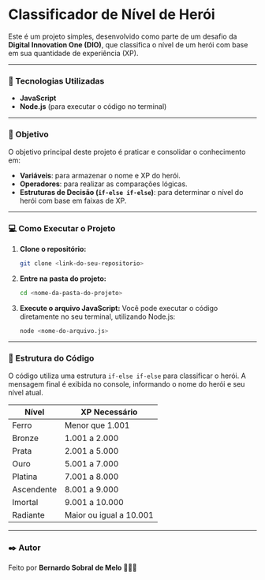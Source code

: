 # Classificador de Nível de Herói

Este é um projeto simples, desenvolvido como parte de um desafio da **Digital Innovation One (DIO)**, que classifica o nível de um herói com base em sua quantidade de experiência (XP).

---

### 🚀 Tecnologias Utilizadas

- **JavaScript**
- **Node.js** (para executar o código no terminal)

---

### 🎯 Objetivo

O objetivo principal deste projeto é praticar e consolidar o conhecimento em:

- **Variáveis**: para armazenar o nome e XP do herói.
- **Operadores**: para realizar as comparações lógicas.
- **Estruturas de Decisão (`if-else if-else`)**: para determinar o nível do herói com base em faixas de XP.

---

### 💻 Como Executar o Projeto

1.  **Clone o repositório:**
    ```bash
    git clone <link-do-seu-repositorio>
    ```

2.  **Entre na pasta do projeto:**
    ```bash
    cd <nome-da-pasta-do-projeto>
    ```

3.  **Execute o arquivo JavaScript:**
    Você pode executar o código diretamente no seu terminal, utilizando Node.js:
    ```bash
    node <nome-do-arquivo.js>
    ```

---

### 📝 Estrutura do Código

O código utiliza uma estrutura `if-else if-else` para classificar o herói. A mensagem final é exibida no console, informando o nome do herói e seu nível atual.

| Nível        | XP Necessário       |
|--------------|---------------------|
| Ferro        | Menor que 1.001     |
| Bronze       | 1.001 a 2.000       |
| Prata        | 2.001 a 5.000       |
| Ouro         | 5.001 a 7.000       |
| Platina      | 7.001 a 8.000       |
| Ascendente   | 8.001 a 9.000       |
| Imortal      | 9.001 a 10.000      |
| Radiante     | Maior ou igual a 10.001 |

---

### ✒️ Autor

Feito por **Bernardo Sobral de Melo 👨🏻‍💻**
